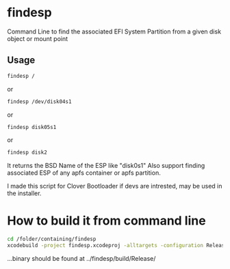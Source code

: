 # findesp
Command Line to find the associated EFI System Partition from a given disk object or mount point

## Usage
``` bash
findesp /
```
or
``` bash
findesp /dev/disk04s1
```
or
``` bash
findesp disk05s1
```
or
``` bash
findesp disk2
```

It returns the BSD Name of the ESP like "disk0s1"
Also support finding associated ESP of any apfs container or apfs partition.

I made this script for Clover Bootloader if devs are intrested, may be used in the installer.

# How to build it from command line
``` bash
cd /folder/containing/findesp
xcodebuild -project findesp.xcodeproj -alltargets -configuration Release
```
...binary should be found at  ../findesp/build/Release/
